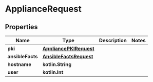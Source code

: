 
# ApplianceRequest

## Properties
Name | Type | Description | Notes
------------ | ------------- | ------------- | -------------
**pki** | [**AppliancePKIRequest**](AppliancePKIRequest.md) |  | 
**ansibleFacts** | [**AnsibleFactsRequest**](AnsibleFactsRequest.md) |  | 
**hostname** | **kotlin.String** |  | 
**user** | **kotlin.Int** |  | 



